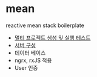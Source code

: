 # mean
reactive mean stack boilerplate

- [멀티 프로젝트 생성 및 실행 테스트](./_doc/multi-project.md)
- [서버 구성](./_doc/server.md)
- 데이터 베이스
- ngrx, rxJS 적용
- User 인증